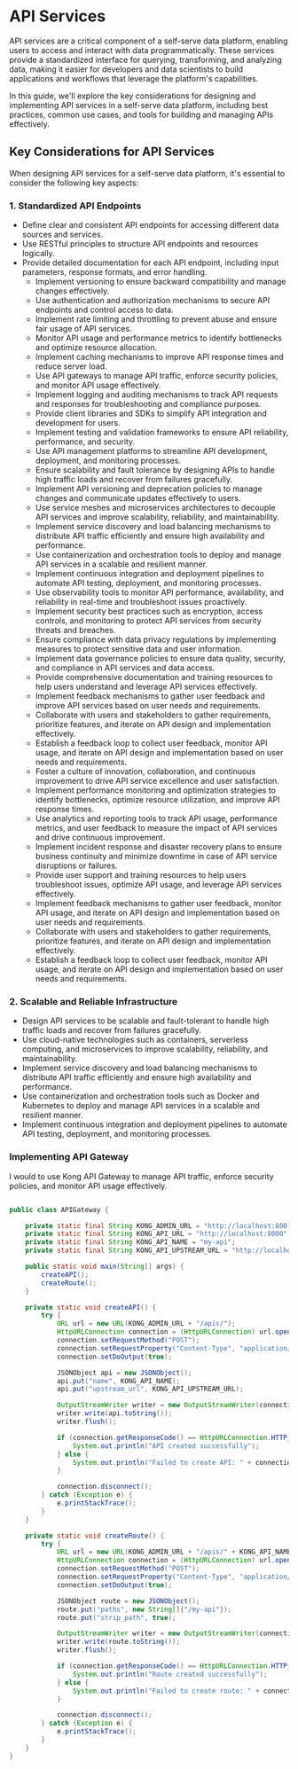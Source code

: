# API Services

API services are a critical component of a self-serve data platform, enabling users to access and interact with data programmatically. These services provide a standardized interface for querying, transforming, and analyzing data, making it easier for developers and data scientists to build applications and workflows that leverage the platform's capabilities.

In this guide, we'll explore the key considerations for designing and implementing API services in a self-serve data platform, including best practices, common use cases, and tools for building and managing APIs effectively.

## Key Considerations for API Services

When designing API services for a self-serve data platform, it's essential to consider the following key aspects:

### 1. Standardized API Endpoints
- Define clear and consistent API endpoints for accessing different data sources and services.
- Use RESTful principles to structure API endpoints and resources logically.
- Provide detailed documentation for each API endpoint, including input parameters, response formats, and error handling.
  - Implement versioning to ensure backward compatibility and manage changes effectively.
  - Use authentication and authorization mechanisms to secure API endpoints and control access to data.
  - Implement rate limiting and throttling to prevent abuse and ensure fair usage of API services.
  - Monitor API usage and performance metrics to identify bottlenecks and optimize resource allocation.
  - Implement caching mechanisms to improve API response times and reduce server load.
  - Use API gateways to manage API traffic, enforce security policies, and monitor API usage effectively.
  - Implement logging and auditing mechanisms to track API requests and responses for troubleshooting and compliance purposes.
  - Provide client libraries and SDKs to simplify API integration and development for users.
  - Implement testing and validation frameworks to ensure API reliability, performance, and security.
  - Use API management platforms to streamline API development, deployment, and monitoring processes.
  - Ensure scalability and fault tolerance by designing APIs to handle high traffic loads and recover from failures gracefully.
  - Implement API versioning and deprecation policies to manage changes and communicate updates effectively to users.
  - Use service meshes and microservices architectures to decouple API services and improve scalability, reliability, and maintainability.
  - Implement service discovery and load balancing mechanisms to distribute API traffic efficiently and ensure high availability and performance.
  - Use containerization and orchestration tools to deploy and manage API services in a scalable and resilient manner.
  - Implement continuous integration and deployment pipelines to automate API testing, deployment, and monitoring processes.
  - Use observability tools to monitor API performance, availability, and reliability in real-time and troubleshoot issues proactively.
  - Implement security best practices such as encryption, access controls, and monitoring to protect API services from security threats and breaches.
  - Ensure compliance with data privacy regulations by implementing measures to protect sensitive data and user information.
  - Implement data governance policies to ensure data quality, security, and compliance in API services and data access.
  - Provide comprehensive documentation and training resources to help users understand and leverage API services effectively.
  - Implement feedback mechanisms to gather user feedback and improve API services based on user needs and requirements.
  - Collaborate with users and stakeholders to gather requirements, prioritize features, and iterate on API design and implementation effectively.
  - Establish a feedback loop to collect user feedback, monitor API usage, and iterate on API design and implementation based on user needs and requirements.
  - Foster a culture of innovation, collaboration, and continuous improvement to drive API service excellence and user satisfaction.
  - Implement performance monitoring and optimization strategies to identify bottlenecks, optimize resource utilization, and improve API response times.
  - Use analytics and reporting tools to track API usage, performance metrics, and user feedback to measure the impact of API services and drive continuous improvement.
  - Implement incident response and disaster recovery plans to ensure business continuity and minimize downtime in case of API service disruptions or failures.
  - Provide user support and training resources to help users troubleshoot issues, optimize API usage, and leverage API services effectively.
  - Implement feedback mechanisms to gather user feedback, monitor API usage, and iterate on API design and implementation based on user needs and requirements.
  - Collaborate with users and stakeholders to gather requirements, prioritize features, and iterate on API design and implementation effectively.
  - Establish a feedback loop to collect user feedback, monitor API usage, and iterate on API design and implementation based on user needs and requirements.

### 2. Scalable and Reliable Infrastructure
- Design API services to be scalable and fault-tolerant to handle high traffic loads and recover from failures gracefully.
- Use cloud-native technologies such as containers, serverless computing, and microservices to improve scalability, reliability, and maintainability.
- Implement service discovery and load balancing mechanisms to distribute API traffic efficiently and ensure high availability and performance.
- Use containerization and orchestration tools such as Docker and Kubernetes to deploy and manage API services in a scalable and resilient manner.
- Implement continuous integration and deployment pipelines to automate API testing, deployment, and monitoring processes.

### Implementing API Gateway

I would to use Kong API Gateway to manage API traffic, enforce security policies, and monitor API usage effectively.

```java

public class APIGateway {

    private static final String KONG_ADMIN_URL = "http://localhost:8001";
    private static final String KONG_API_URL = "http://localhost:8000";
    private static final String KONG_API_NAME = "my-api";
    private static final String KONG_API_UPSTREAM_URL = "http://localhost:8080";

    public static void main(String[] args) {
        createAPI();
        createRoute();
    }

    private static void createAPI() {
        try {
            URL url = new URL(KONG_ADMIN_URL + "/apis/");
            HttpURLConnection connection = (HttpURLConnection) url.openConnection();
            connection.setRequestMethod("POST");
            connection.setRequestProperty("Content-Type", "application/json");
            connection.setDoOutput(true);

            JSONObject api = new JSONObject();
            api.put("name", KONG_API_NAME);
            api.put("upstream_url", KONG_API_UPSTREAM_URL);

            OutputStreamWriter writer = new OutputStreamWriter(connection.getOutputStream());
            writer.write(api.toString());
            writer.flush();

            if (connection.getResponseCode() == HttpURLConnection.HTTP_CREATED) {
                System.out.println("API created successfully");
            } else {
                System.out.println("Failed to create API: " + connection.getResponseCode());
            }

            connection.disconnect();
        } catch (Exception e) {
            e.printStackTrace();
        }
    }

    private static void createRoute() {
        try {
            URL url = new URL(KONG_ADMIN_URL + "/apis/" + KONG_API_NAME + "/routes");
            HttpURLConnection connection = (HttpURLConnection) url.openConnection();
            connection.setRequestMethod("POST");
            connection.setRequestProperty("Content-Type", "application/json");
            connection.setDoOutput(true);

            JSONObject route = new JSONObject();
            route.put("paths", new String[]{"/my-api"});
            route.put("strip_path", true);

            OutputStreamWriter writer = new OutputStreamWriter(connection.getOutputStream());
            writer.write(route.toString());
            writer.flush();

            if (connection.getResponseCode() == HttpURLConnection.HTTP_CREATED) {
                System.out.println("Route created successfully");
            } else {
                System.out.println("Failed to create route: " + connection.getResponseCode());
            }

            connection.disconnect();
        } catch (Exception e) {
            e.printStackTrace();
        }
    }
}

```